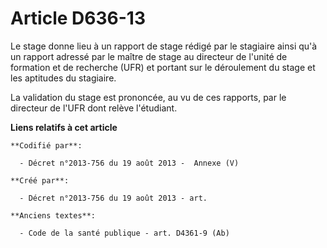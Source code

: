 # Article D636-13

Le stage donne lieu à un rapport de stage rédigé par le stagiaire ainsi qu'à un rapport adressé par le maître de stage au
directeur de l'unité de formation et de recherche (UFR) et portant sur le déroulement du stage et les aptitudes du stagiaire.

La validation du stage est prononcée, au vu de ces rapports, par le directeur de l'UFR dont relève l'étudiant.

**Liens relatifs à cet article**

	**Codifié par**:

	  - Décret n°2013-756 du 19 août 2013 -  Annexe (V)

	**Créé par**:

	  - Décret n°2013-756 du 19 août 2013 - art.

	**Anciens textes**:

	  - Code de la santé publique - art. D4361-9 (Ab)
